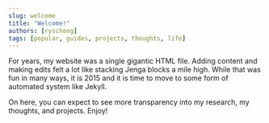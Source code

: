 ```yaml
---
slug: welcome
title: "Welcome!"
authors: [ryscheng]
tags: [popular, guides, projects, thoughts, life]
---
```


For years, my website was a single gigantic HTML file. Adding content and making edits felt a lot like stacking Jenga blocks a mile high. While that was fun in many ways, it is 2015 and it is time to move to some form of automated system like Jekyll.

<!--truncate-->

On here, you can expect to see more transparency into my research, my thoughts, and projects.
Enjoy!
